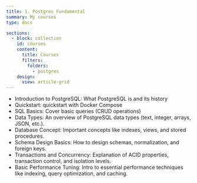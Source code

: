 ```yaml
---
title: 1. Postgres Fundamental
summary: My courses
type: docs

sections:
  - block: collection
    id: courses
    content:
      title: Courses
      filters:
        folders:
          - postgres
    design:
      view: article-grid
---
```



- Introduction to PostgreSQL: What PostgreSQL is and its history
- Quickstart: quickstart with Docker Compose
- SQL Basics: Cover basic queries (CRUD operations) 
- Data Types: An overview of PostgreSQL data types (text, integer, arrays, JSON, etc.).
- Database Concept: Important concepts like indexes, views, and stored procedures.
- Schema Design Basics: How to design schemas, normalization, and foreign keys.
- Transactions and Concurrency: Explanation of ACID properties, transaction control, and isolation levels.
- Basic Performance Tuning: Intro to essential performance techniques like indexing, query optimization, and caching.
